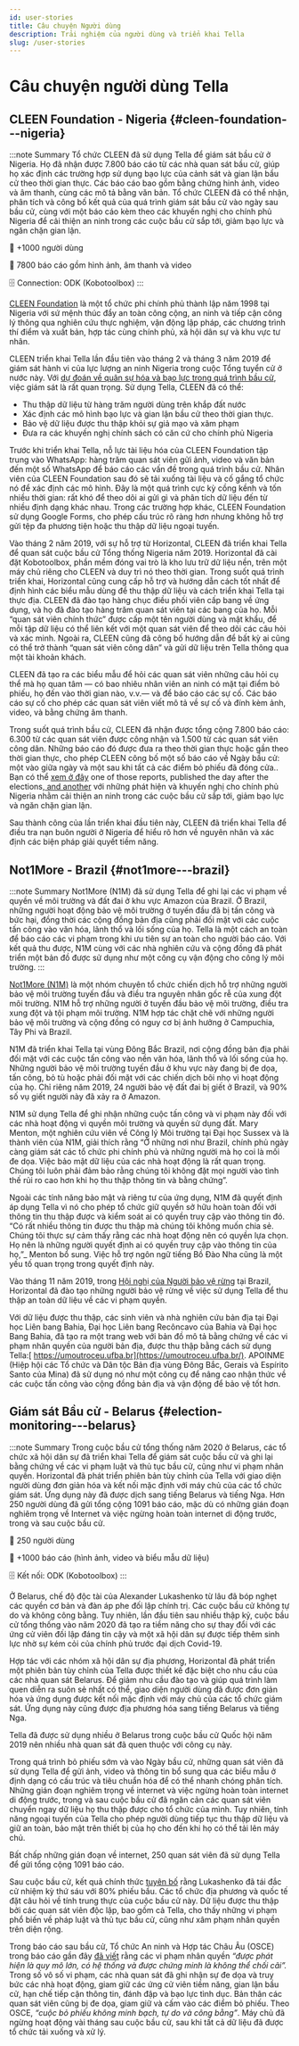 ```yaml
---
id: user-stories
title: Câu chuyện Người dùng
description: Trải nghiệm của người dùng và triển khai Tella
slug: /user-stories
---
```


# Câu chuyện người dùng Tella


## CLEEN Foundation - Nigeria {#cleen-foundation---nigeria}

:::note Summary
Tổ chức CLEEN đã sử dụng Tella để giám sát bầu cử ở Nigeria.  Họ đã nhận được 7.800 báo cáo từ các nhà quan sát bầu cử, giúp họ xác định các trường hợp sử dụng bạo lực của cảnh sát và gian lận bầu cử theo thời gian thực.  Các báo cáo bao gồm bằng chứng hinh ảnh, video và âm thanh, cùng các mô tả bằng văn bản.  Tổ chức CLEEN đã có thể nhận, phân tích và công bố kết quả của quá trình giám sát bầu cử vào ngày sau bầu cử, cùng với một báo cáo kèm theo các khuyến nghị cho chính phủ Nigeria để cải thiện an ninh trong các cuộc bầu cử sắp tới, giảm bạo lực và ngăn chặn gian lận.


👥 +1000 người dùng


📲 7800 báo cáo gồm hình ảnh, âm thanh và video


🗄️ Connection: ODK (Kobotoolbox)
:::

[CLEEN Foundation](https://cleen.org/) là một tổ chức phi chính phủ thành lập năm 1998 tại Nigeria với sứ mệnh thúc đẩy an toàn công cộng, an ninh và tiếp cận công lý thông qua nghiên cứu thực nghiệm, vận động lập pháp, các chương trình thí điểm và xuất bản, hợp tác cùng chính phủ, xã hội dân sự và khu vực tư nhân.

CLEEN triển khai Tella lần đầu tiên vào tháng 2 và tháng 3 năm 2019 để giám sát hành vi của lực lượng an ninh Nigeria trong cuộc Tổng tuyển cử ở nước này.  Với [dự đoán về quân sự hóa và bạo lực trong quá trình bầu cử](https://www.nytimes.com/2019/02/26/world/africa/nigeria-election-results.html), việc giám sát là rất quan trọng.  Sử dụng Tella, CLEEN đã có thể:



* Thu thập dữ liệu từ hàng trăm người dùng trên khắp đất nước
* Xác định các mô hình bạo lực và gian lận bầu cử theo thời gian thực.
* Bảo vệ dữ liệu được thu thập khỏi sự giả mạo và xâm phạm
* Đưa ra các khuyến nghị chính sách có căn cứ cho chính phủ Nigeria

Trước khi triển khai Tella, nỗ lực tài liệu hóa của CLEEN Foundation tập trung vào WhatsApp: hàng trăm quan sát viên gửi ảnh, video và văn bản đến một số WhatsApp để báo cáo các vấn đề trong quá trình bầu cử. Nhân viên của CLEEN Foundation sau đó sẽ tải xuống tài liệu và cố gắng tổ chức nó để xác định các mô hình. Đây là một quá trình cực kỳ cồng kềnh và tốn nhiều thời gian: rất khó để theo dõi ai gửi gì và phân tích dữ liệu đến từ nhiều định dạng khác nhau. Trong các trường hợp khác, CLEEN Foundation sử dụng Google Forms, cho phép cấu trúc rõ ràng hơn nhưng không hỗ trợ gửi tệp đa phương tiện hoặc thu thập dữ liệu ngoại tuyến.

Vào tháng 2 năm 2019, với sự hỗ trợ từ Horizontal, CLEEN đã triển khai Tella để quan sát cuộc bầu cử Tổng thống Nigeria năm 2019. Horizontal đã cài đặt Kobotoolbox, phần mềm đóng vai trò là kho lưu trữ dữ liệu nền, trên một máy chủ riêng cho CLEEN và duy trì nó theo thời gian. Trong suốt quá trình triển khai, Horizontal cũng cung cấp hỗ trợ và hướng dẫn cách tốt nhất để định hình các biểu mẫu dùng để thu thập dữ liệu và cách triển khai Tella tại thực địa. CLEEN đã đào tạo hàng chục điều phối viên cấp bang về ứng dụng, và họ đã đào tạo hàng trăm quan sát viên tại các bang của họ. Mỗi “quan sát viên chính thức” được cấp một tên người dùng và mật khẩu, để mỗi tập dữ liệu có thể liên kết với một quan sát viên để theo dõi các câu hỏi và xác minh. Ngoài ra, CLEEN cũng đã công bố hướng dẫn để bất kỳ ai cũng có thể trở thành “quan sát viên công dân” và gửi dữ liệu trên Tella thông qua một tài khoản khách.

CLEEN đã tạo ra các biểu mẫu để hỏi các quan sát viên những câu hỏi cụ thể mà họ quan tâm — có bao nhiêu nhân viên an ninh có mặt tại điểm bỏ phiếu, họ đến vào thời gian nào, v.v.— và để báo cáo các sự cố. Các báo cáo sự cố cho phép các quan sát viên viết mô tả về sự cố và đính kèm ảnh, video, và bằng chứng âm thanh.

Trong suốt quá trình bầu cử, CLEEN đã nhận được tổng cộng 7.800 báo cáo: 6.300 từ các quan sát viên được công nhận và 1.500 từ các quan sát viên công dân.  Những báo cáo đó được đưa ra theo thời gian thực hoặc gần theo thời gian thực, cho phép CLEEN công bố một số báo cáo về Ngày bầu cử: một vào giữa ngày và một sau khi tất cả các điểm bỏ phiếu đã đóng cửa.. Bạn có thể [xem ở đây](https://cleen.org/2019/02/24/cleen-foundations-post-election-statement-on-the-2019-presidential-and-national-assembly-elections/) one of those reports, published the day after the elections,[ and another](https://cleen.org/2019/10/23/public-presentation-of-the-report-of-2019-general-elections-in-nigeria/) với những phát hiện và khuyến nghị cho chính phủ Nigeria nhằm cải thiện an ninh trong các cuộc bầu cử sắp tới, giảm bạo lực và ngăn chặn gian lận.

Sau thành công của lần triển khai đầu tiên này, CLEEN đã triển khai Tella để điều tra nạn buôn người ở Nigeria để hiểu rõ hơn về nguyên nhân và xác định các biện pháp giải quyết tiềm năng.


## Not1More - Brazil {#not1more---brazil}

:::note Summary
Not1More (N1M) đã sử dụng Tella để ghi lại các vi phạm về quyền về môi trường và đất đai ở khu vực Amazon của Brazil.  Ở Brazil, những người hoạt động bảo vệ môi trường ở tuyến đầu đã bị tấn công và bức hại, đồng thời các cộng đồng bản địa cũng phải đối mặt với các cuộc tấn công vào văn hóa, lãnh thổ và lối sống của họ.  Tella là một cách an toàn để báo cáo các vi phạm trong khi ưu tiên sự an toàn cho người báo cáo. Với kết quả thu được, N1M cùng với các nhà nghiên cứu và cộng đồng đã phát triển một bản đồ được sử dụng như một công cụ vận động cho công lý môi trường.
:::


[Not1More (N1M)](https://not1more.org/) là một nhóm chuyên tổ chức chiến dịch hỗ trợ những người bảo vệ môi trường tuyến đầu và điều tra nguyên nhân gốc rễ của xung đột môi trường.  N1M hỗ trợ những người ở tuyến đầu bảo vệ môi trường, điều tra xung đột và tội phạm môi trường. N1M hợp tác chặt chẽ với những người bảo vệ môi trường và cộng đồng có nguy cơ bị ảnh hưởng ở Campuchia, Tây Phi và Brazil.

N1M đã triển khai Tella tại vùng Đông Bắc Brazil, nơi cộng đồng bản địa phải đối mặt với các cuộc tấn công vào nền văn hóa, lãnh thổ và lối sống của họ. Những người bảo vệ môi trường tuyến đầu ở khu vực này đang bị đe dọa, tấn công, bỏ tù hoặc phải đối mặt với các chiến dịch bôi nhọ vì hoạt động của họ.  Chỉ riêng năm 2019, 24 người bảo vệ đất đai bị giết ở Brazil, và 90% số vụ giết người này đã xảy ra ở Amazon.

N1M sử dụng Tella để ghi nhận những cuộc tấn công và vi phạm này đối với các nhà hoạt động vì quyền môi trường và quyền sử dụng đất. Mary Menton, một nghiên cứu viên về Công lý Môi trường tại Đại học Sussex và là thành viên của N1M, giải thích rằng “Ở những nơi như Brazil, chính phủ ngày càng giám sát các tổ chức phi chính phủ và những người mà họ coi là mối đe dọa. Việc bảo mật dữ liệu của các nhà hoạt động là rất quan trọng. Chúng tôi luôn phải đảm bảo rằng chúng tôi không đặt mọi người vào tình thế rủi ro cao hơn khi họ thu thập thông tin và bằng chứng”.

Ngoài các tính năng bảo mật và riêng tư của ứng dụng, N1M đã quyết định áp dụng Tella vì nó cho phép tổ chức giữ quyền sở hữu hoàn toàn đối với thông tin thu thập được và kiểm soát ai có quyền truy cập vào thông tin đó. “Có rất nhiều thông tin được thu thập mà chúng tôi không muốn chia sẻ. Chúng tôi thực sự cảm thấy rằng các nhà hoạt động nên có quyền lựa chọn. Họ nên là những người quyết định ai có quyền truy cập vào thông tin của họ,”_ Menton bổ sung. Việc hỗ trợ ngôn ngữ tiếng Bồ Đào Nha cũng là một yếu tố quan trọng trong quyết định này.

Vào tháng 11 năm 2019, trong [Hội nghị của Người bảo vệ rừng](https://not1more.org/forest-defenders-2019/) tại Brazil, Horizontal đã đào tạo những người bảo vệ rừng về việc sử dụng Tella để thu thập an toàn dữ liệu về các vi phạm quyền.

Với dữ liệu được thu thập, các sinh viên và nhà nghiên cứu bản địa tại Đại học Liên bang Bahia, Đại học Liên bang Recôncavo của Bahia và Đại học Bang Bahia, đã tạo ra một trang web với bản đồ mô tả bằng chứng về các vi phạm nhân quyền của người bản địa, được thu thập bằng cách sử dụng Tella:[ https://umoutroceu.ufba.br](https://umoutroceu.ufba.br/). APOINME (Hiệp hội các Tổ chức và Dân tộc Bản địa vùng Đông Bắc, Gerais và Espírito Santo của Mina) đã sử dụng nó như một công cụ để nâng cao nhận thức về các cuộc tấn công vào cộng đồng bản địa và vận động để bảo vệ tốt hơn.


## Giám sát Bầu cử - Belarus {#election-monitoring---belarus}

:::note Summary
Trong cuộc bầu cử tổng thống năm 2020 ở Belarus, các tổ chức xã hội dân sự đã triển khai Tella để giám sát cuộc bầu cử và ghi lại bằng chứng về các vi phạm luật và thủ tục bầu cử, cũng như vi phạm nhân quyền. Horizontal đã phát triển phiên bản tùy chỉnh của Tella với giao diện người dùng đơn giản hóa và kết nối mặc định với máy chủ của các tổ chức giám sát.  Ứng dụng này đã được dịch sang tiếng Belarus và tiếng Nga.  Hơn 250 người dùng đã gửi tổng cộng 1091 báo cáo, mặc dù có những gián đoạn nghiêm trọng về Internet và việc ngừng hoàn toàn internet di động trước, trong và sau cuộc bầu cử.

👥 250 người dùng


📲 +1000 báo cáo (hình ảnh, video và biểu mẫu dữ liệu)


🗄️ Kết nối: ODK (Kobotoolbox)
:::


Ở Belarus, chế độ độc tài của Alexander Lukashenko từ lâu đã bóp nghẹt các quyền cơ bản và đàn áp phe đối lập chính trị.  Các cuộc bầu cử không tự do và không công bằng.  Tuy nhiên, lần đầu tiên sau nhiều thập kỷ, cuộc bầu cử tổng thống vào năm 2020 đã tạo ra tiềm năng cho sự thay đổi với các ứng cử viên đối lập đáng tin cậy và một xã hội dân sự được tiếp thêm sinh lực nhờ sự kém cỏi của chính phủ trước đại dịch Covid-19.

Hợp tác với các nhóm xã hội dân sự địa phương, Horizontal đã phát triển một phiên bản tùy chỉnh của Tella được thiết kế đặc biệt cho nhu cầu của các nhà quan sát Belarus.  Để giảm nhu cầu đào tạo và giúp quá trình làm quen diễn ra suôn sẻ nhất có thể, giao diện người dùng đã được đơn giản hóa và ứng dụng được kết nối mặc định với máy chủ của các tổ chức giám sát.  Ứng dụng này cũng được địa phương hóa sang tiếng Belarus và tiếng Nga.

Tella đã được sử dụng nhiều ở Belarus trong cuộc bầu cử Quốc hội năm 2019 nên nhiều nhà quan sát đã quen thuộc với công cụ này.

Trong quá trình bỏ phiếu sớm và vào Ngày bầu cử, những quan sát viên đã sử dụng Tella để gửi ảnh, video và thông tin bổ sung qua các biểu mẫu ở định dạng có cấu trúc và tiêu chuẩn hóa để có thể nhanh chóng phân tích. Những gián đoạn nghiêm trọng về internet và việc ngừng hoàn toàn internet di động trước, trong và sau cuộc bầu cử đã ngăn cản các quan sát viên chuyển ngay dữ liệu họ thu thập được cho tổ chức của mình. Tuy nhiên, tính năng ngoại tuyến của Tella cho phép người dùng tiếp tục thu thập dữ liệu và giữ an toàn, bảo mật trên thiết bị của họ cho đến khi họ có thể tải lên máy chủ.

Bất chấp những gián đoạn về internet, 250 quan sát viên đã sử dụng Tella để gửi tổng cộng 1091 báo cáo.

Sau cuộc bầu cử, kết quả chính thức [tuyên bố](https://eng.belta.by/politics/view/belarus-presidential-election-results-finalized-132578-2020/) rằng Lukashenko đã tái đắc cử nhiệm kỳ thứ sáu với 80% phiếu bầu.  Các tổ chức địa phương và quốc tế đặt câu hỏi về tính trung thực của cuộc bầu cử này.  Dữ liệu được thu thập bởi các quan sát viên độc lập, bao gồm cả Tella, cho thấy những vi phạm phổ biến về pháp luật và thủ tục bầu cử, cũng như xâm phạm nhân quyền trên diện rộng.

Trong báo cáo sau bầu cử, Tổ chức An ninh và Hợp tác Châu Âu (OSCE) trong báo cáo gần đây [ đã viết](https://www.osce.org/files/f/documents/2/b/469539.pdf) rằng các vi phạm nhân quyền _“được phát hiện là quy mô lớn, có hệ thống và được chứng minh là không thể chối cãi”._ Trong số vô số vi phạm, các nhà quan sát đã ghi nhận sự đe dọa và truy bức các nhà hoạt động, giam giữ các ứng cử viên tiềm năng, gian lận bầu cử, hạn chế tiếp cận thông tin, đánh đập và bạo lực tình dục.  Bản thân các quan sát viên cũng bị đe dọa, giam giữ và cấm vào các điểm bỏ phiếu.  Theo OSCE, _“cuộc bỏ phiếu không minh bạch, tự do và công bằng”_.  Máy chủ đã ngừng hoạt động vài tháng sau cuộc bầu cử, sau khi tất cả dữ liệu đã được tổ chức tải xuống và xử lý.
